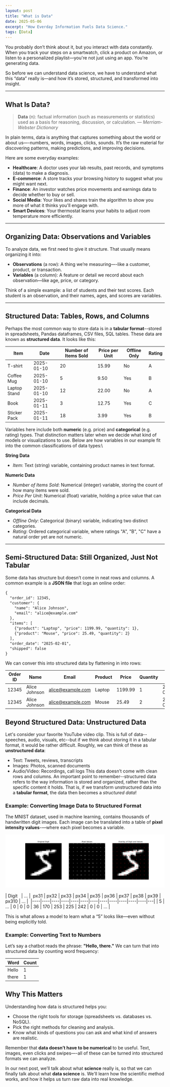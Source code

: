 ```yaml
---
layout: post
title: "What is Data"
date: 2025-05-06
excerpt: "How Everday Information Fuels Data Science."
tags: [Data]
---
```


You probably don’t think about it, but you interact with data constantly. When you track your steps on a smartwatch, click a product on Amazon, or listen to a personalized playlist—you're not just using an app. You're generating data.

So before we can understand data science, we have to understand what this “data” really is—and how it’s stored, structured, and transformed into insight.

---

## What Is Data?

> **Data** (n): factual information (such as measurements or statistics) used as a basis for reasoning, discussion, or calculation. — *Merriam-Webster Dictionary*

In plain terms, data is anything that captures something about the world or about us—-numbers, words, images, clicks, sounds. It’s the raw material for discovering patterns, making predictions, and improving decisions.

Here are some everyday examples:

- **Healthcare**: A doctor uses your lab results, past records, and symptoms (data) to make a diagnosis.
- **E-commerce**: A store tracks your browsing history to suggest what you might want next.
- **Finance**: An investor watches price movements and earnings data to decide whether to buy or sell.
- **Social Media**: Your likes and shares train the algorithm to show you more of what it thinks you'll engage with.
- **Smart Devices**: Your thermostat learns your habits to adjust room temperature more efficiently.

---

## Organizing Data: Observations and Variables

To analyze data, we first need to give it structure. That usually means organizing it into:

- **Observations** (a row): A thing we’re measuring—-like a customer, product, or transaction.
- **Variables** (a column): A feature or detail we record about each observation—like age, price, or category.

Think of a simple example: a list of students and their test scores. Each student is an observation, and their names, ages, and scores are variables.

---

## Structured Data: Tables, Rows, and Columns

Perhaps the most common way to store data is in a **tabular format**--stored in spreadsheets, Pandas dataframes, CSV files, SQL tables. These data are known as **structured data**. It looks like this:

| Item         | Date       | Number of Items Sold | Price per Unit | Offline Only | Rating |
| ------------ | ---------- | -------------------- | -------------- | ------------ | ------ |
| T-shirt      | 2025-01-10 | 20                   | 15.99          | No           | A      |
| Coffee Mug   | 2025-01-10 | 5                    | 9.50           | Yes          | B      |
| Laptop Stand | 2025-01-10 | 12                   | 22.00          | No           | A      |
| Book         | 2025-01-11 | 3                    | 12.75          | Yes          | C      |
| Sticker Pack | 2025-01-11 | 18                   | 3.99           | Yes          | B      |

Variables here include both **numeric** (e.g. price) and **categorical** (e.g. rating) types. That distinction matters later when we decide what kind of models or visualizations to use. Below are how variables in our example fit into the common classifications of data types:\

**String Data**
- *Item*: Text (string) variable, containing product names in text format.

**Numeric Data**
- *Number of Items Sold*: Numerical (integer) variable, storing the count of how many items were sold.
- *Price Per Unit*: Numerical (float) variable, holding a price value that can include decimals.

**Categorical Data**
- *Offline Only*: Categorical (binary) variable, indicating two distinct categories.
- *Rating*: Ordered categorical variable, where ratings "A", "B", "C" have a natural order yet are not numeric.

---


## Semi-Structured Data: Still Organized, Just Not Tabular

Some data has structure but doesn’t come in neat rows and columns. A common example is a **JSON file** that logs an online order:


```
{
  "order_id": 12345,
  "customer": {
    "name": "Alice Johnson",
    "email": "alice@example.com"
  },
  "items": [
    {"product": "Laptop", "price": 1199.99, "quantity": 1},
    {"product": "Mouse", "price": 25.49, "quantity": 2}
  ],
  "order_date": "2025-02-01",
  "shipped": false
}
```

<!-- THIS IS NECESSARY -->


We can conver this into structured data by flattening in into rows:

| Order ID | Name | Email | Product | Price | Quantity | Date | Shipped | 
|---|---|---|---|---|---|---|---|
| 12345 | Alice Johnson | alice@example.com | Laptop | 1199.99 | 1 | 2025-02-01 | No |
| 12345 | Alice Johnson | alice@example.com | Mouse | 25.49 | 2 | 2025-02-01 | No |


## Beyond Structured Data: Unstructured Data

Let's consider your favorite YouTube video clip. This is full of data--speeches, audio, visuals, etc--but if we think about storing it in a tabular format, it would be rather difficult. Roughly, we can think of these as **unstructured data**:
- Text: Tweets, reviews, transcripts
- Images: Photos, scanned documents
- Audio/Video: Recordings, call logs
This data doesn’t come with clean rows and columns. An important point to remember--structured data refers to the way information is stored and organized, rather than the specific content it holds. That is, if we transform unstructured data into a **tabular format**,  the data then becomes a *structured data*!

### Example: Converting Image Data to Structured Format
The MNIST dataset, used in machine learning, contains thousands of handwritten digit images. Each image can be translated into a table of **pixel intensity values**-—where each pixel becomes a variable.

<!-- ![MNIST DATA](/assets/blog/ARTWORK/mnist_digit_visualization.jpeg) -->
<img src="/assets/blog/ARTWORK/mnist_digit_visualization.jpeg" alt="description" class="blog-inline-img">


| Digit   | ... |  px31 | px32  | px33  | px34  | px35  | px36  | px37  | px38  | px39  | px310 | ... | 
|----|----|----|----|----|----|----|----|----|----|----|----|---|
| 5  | ... | 0  | 0  | 0  | 36 | 170 | 253 | 225 | 242 | 0  | 0 | ... |


This is what allows a model to learn what a “5” looks like—even without being explicitly told.

### Example: Converting Text to Numbers
Let’s say a chatbot reads the phrase:
**"Hello, there."**
We can turn that into structured data by counting word frequency:

| Word | Count |
|---|---|
| Hello | 1 |
| there | 1 |

## Why This Matters

Understanding how data is structured helps you:

- Choose the right tools for storage (spreadsheets vs. databases vs. NoSQL).
- Pick the right methods for cleaning and analysis.
- Know what kinds of questions you can ask and what kind of answers are realistic.

Remember that **data doesn’t have to be numerical** to be useful. Text, images, even clicks and swipes—-all of these can be turned into structured formats we can analyze.

In our next post, we’ll talk about what **science** really is, so that we can finally talk about what **data science** is. We'll learn how the scientific method works, and how it helps us turn raw data into real knowledge.

